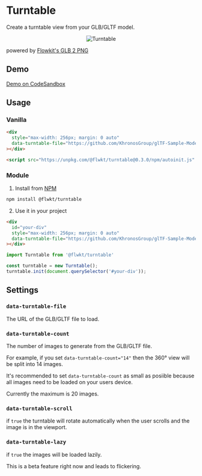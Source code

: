 # Turntable

Create a turntable view from your GLB/GLTF model.

<p align="center">
  <img src="files/turntable.png" alt="Turntable">
</p>

 powered by [Flowkit's GLB 2 PNG](https://www.flowkit.app/glb2png)

## Demo

[Demo on CodeSandbox](https://codesandbox.io/p/sandbox/turntable-demo-vlwftg)

## Usage

### Vanilla
```html
<div
  style="max-width: 256px; margin: 0 auto"
  data-turntable-file="https://github.com/KhronosGroup/glTF-Sample-Models/raw/refs/heads/main/2.0/Avocado/glTF-Binary/Avocado.glb"
></div>

<script src="https://unpkg.com/@flwkt/turntable@0.3.0/npm/autoinit.js" />
```

### Module

1. Install from [NPM](https://www.npmjs.com/package/@flwkt/turntable) 

```bash
npm install @flwkt/turntable
```

2. Use it in your project

```html
<div
  id="your-div"
  style="max-width: 256px; margin: 0 auto"
  data-turntable-file="https://github.com/KhronosGroup/glTF-Sample-Models/raw/refs/heads/main/2.0/Avocado/glTF-Binary/Avocado.glb"
></div>
```

```js
import Turntable from '@flwkt/turntable'

const turntable = new Turntable();
turntable.init(document.querySelector('#your-div'));
```

## Settings

### `data-turntable-file`

The URL of the GLB/GLTF file to load.

### `data-turntable-count`

The number of images to generate from the GLB/GLTF file.

For example, if you set `data-turntable-count="14"` then the 360° view will be split into 14 images.

It's recommended to set `data-turntable-count` as small as posiible because all images need to be loaded on your users device.

Currently the maximum is 20 images.

### `data-turntable-scroll`

if `true` the turntable will rotate automatically when the user scrolls and the image is in the viewport.

### `data-turntable-lazy`

if `true` the images will be loaded lazily.

This is a beta feature right now and leads to flickering.

